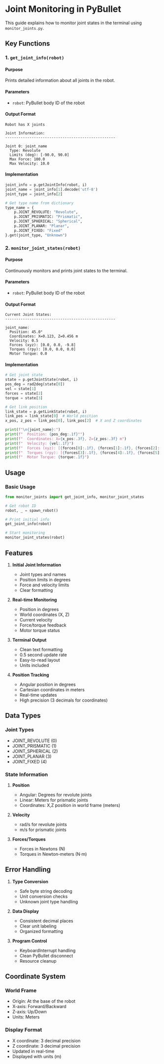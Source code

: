 # Joint Monitoring in PyBullet

This guide explains how to monitor joint states in the terminal using `monitor_joints.py`.

## Key Functions

### 1. `get_joint_info(robot)`

#### Purpose
Prints detailed information about all joints in the robot.

#### Parameters
- `robot`: PyBullet body ID of the robot

#### Output Format
```
Robot has X joints

Joint Information:
--------------------------------------------------

Joint 0: joint_name
  Type: Revolute
  Limits (deg): [-90.0, 90.0]
  Max Force: 100.0
  Max Velocity: 10.0
```

#### Implementation
```python
joint_info = p.getJointInfo(robot, i)
joint_name = joint_info[1].decode('utf-8')
joint_type = joint_info[2]

# Get type name from dictionary
type_name = {
    p.JOINT_REVOLUTE: "Revolute",
    p.JOINT_PRISMATIC: "Prismatic",
    p.JOINT_SPHERICAL: "Spherical",
    p.JOINT_PLANAR: "Planar",
    p.JOINT_FIXED: "Fixed"
}.get(joint_type, "Unknown")
```

### 2. `monitor_joint_states(robot)`

#### Purpose
Continuously monitors and prints joint states to the terminal.

#### Parameters
- `robot`: PyBullet body ID of the robot

#### Output Format
```
Current Joint States:
--------------------------------------------------

joint_name:
  Position: 45.0°
  Coordinates: X=0.123, Z=0.456 m
  Velocity: 0.5
  Forces (xyz): [0.0, 0.0, -9.8]
  Torques (rpy): [0.0, 0.0, 0.0]
  Motor Torque: 0.0
```

#### Implementation
```python
# Get joint state
state = p.getJointState(robot, i)
pos_deg = rad2deg(state[0])
vel = state[1]
forces = state[2]
torque = state[3]

# Get link position
link_state = p.getLinkState(robot, i)
link_pos = link_state[0]  # World position
x_pos, z_pos = link_pos[0], link_pos[2]  # X and Z coordinates

print(f"\n{joint_name}:")
print(f"  Position: {pos_deg:.1f}°")
print(f"  Coordinates: X={x_pos:.3f}, Z={z_pos:.3f} m")
print(f"  Velocity: {vel:.1f}")
print(f"  Forces (xyz): [{forces[0]:.1f}, {forces[1]:.1f}, {forces[2]:.1f}]")
print(f"  Torques (rpy): [{forces[3]:.1f}, {forces[4]:.1f}, {forces[5]:.1f}]")
print(f"  Motor Torque: {torque:.1f}")
```

## Usage

### Basic Usage
```python
from monitor_joints import get_joint_info, monitor_joint_states

# Get robot ID
robot, _ = spawn_robot()

# Print initial info
get_joint_info(robot)

# Start monitoring
monitor_joint_states(robot)
```

## Features

1. **Initial Joint Information**
   - Joint types and names
   - Position limits in degrees
   - Force and velocity limits
   - Clear formatting

2. **Real-time Monitoring**
   - Position in degrees
   - World coordinates (X, Z)
   - Current velocity
   - Force/torque feedback
   - Motor torque status

3. **Terminal Output**
   - Clean text formatting
   - 0.5 second update rate
   - Easy-to-read layout
   - Units included

4. **Position Tracking**
   - Angular position in degrees
   - Cartesian coordinates in meters
   - Real-time updates
   - High precision (3 decimals for coordinates)

## Data Types

### Joint Types
- JOINT_REVOLUTE (0)
- JOINT_PRISMATIC (1)
- JOINT_SPHERICAL (2)
- JOINT_PLANAR (3)
- JOINT_FIXED (4)

### State Information
1. **Position**
   - Angular: Degrees for revolute joints
   - Linear: Meters for prismatic joints
   - Coordinates: X,Z position in world frame (meters)

2. **Velocity**
   - rad/s for revolute joints
   - m/s for prismatic joints

3. **Forces/Torques**
   - Forces in Newtons (N)
   - Torques in Newton-meters (N⋅m)

## Error Handling

1. **Type Conversion**
   - Safe byte string decoding
   - Unit conversion checks
   - Unknown joint type handling

2. **Data Display**
   - Consistent decimal places
   - Clear unit labeling
   - Organized formatting

3. **Program Control**
   - KeyboardInterrupt handling
   - Clean PyBullet disconnect
   - Resource cleanup

## Coordinate System

### World Frame
- Origin: At the base of the robot
- X-axis: Forward/Backward
- Z-axis: Up/Down
- Units: Meters

### Display Format
- X coordinate: 3 decimal precision
- Z coordinate: 3 decimal precision
- Updated in real-time
- Displayed with units (m) 